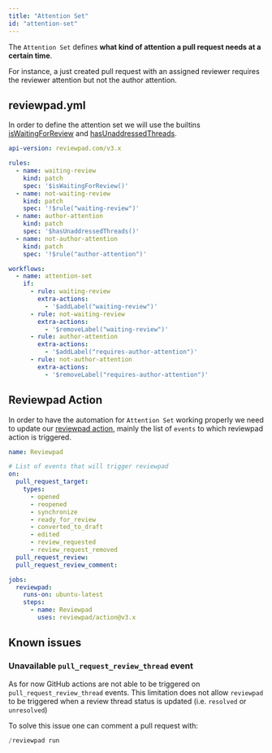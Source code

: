 ```yaml
---
title: "Attention Set"
id: "attention-set"
---
```


The `Attention Set` defines **what kind of attention a pull request needs at a certain time**. 

For instance, a just created pull request with an assigned reviewer requires the reviewer attention but not the author attention.

## reviewpad.yml

In order to define the attention set we will use the builtins [isWaitingForReview](https://docs.reviewpad.com/docs/aladino-builtins#iswaitingforreview) and [hasUnaddressedThreads](https://docs.reviewpad.com/docs/aladino-builtins#hasunaddressedthreads).

```yaml reviewpad.yml
api-version: reviewpad.com/v3.x

rules:
  - name: waiting-review
    kind: patch
    spec: '$isWaitingForReview()'
  - name: not-waiting-review
    kind: patch
    spec: '!$rule("waiting-review")'
  - name: author-attention
    kind: patch
    spec: '$hasUnaddressedThreads()'
  - name: not-author-attention
    kind: patch
    spec: '!$rule("author-attention")'

workflows:
  - name: attention-set
    if:     
      - rule: waiting-review
        extra-actions:
          - '$addLabel("waiting-review")'
      - rule: not-waiting-review
        extra-actions:
          - '$removeLabel("waiting-review")'
      - rule: author-attention
        extra-actions:
          - '$addLabel("requires-author-attention")'
      - rule: not-author-attention
        extra-actions:
          - '$removeLabel("requires-author-attention")'
```

## Reviewpad Action

In order to have the automation for `Attention Set` working properly we need to update our [reviewpad action](https://github.com/marketplace/actions/reviewpad-action), mainly the list of `events` to which reviewpad action is triggered.

```yaml reviewpad.yml
name: Reviewpad

# List of events that will trigger reviewpad
on:
  pull_request_target:
    types:
      - opened
      - reopened
      - synchronize
      - ready_for_review
      - converted_to_draft
      - edited
      - review_requested
      - review_request_removed
  pull_request_review:
  pull_request_review_comment:

jobs:
  reviewpad:
    runs-on: ubuntu-latest
    steps:
      - name: Reviewpad
        uses: reviewpad/action@v3.x
```

## Known issues

### Unavailable `pull_request_review_thread` event

As for now GitHub actions are not able to be triggered on `pull_request_review_thread` events. This limitation does not allow `reviewpad` to be triggered when a review thread status is updated (i.e. `resolved` or `unresolved`)

To solve this issue one can comment a pull request with:

```go
/reviewpad run
```